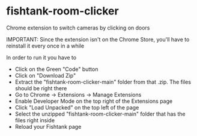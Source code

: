 # fishtank-room-clicker
Chrome extension to switch cameras by clicking on doors

IMPORTANT: Since the extension isn't on the Chrome Store, you'll have to reinstall it every once in a while

In order to run it you have to
- Click on the Green "Code" button
- Click on "Download Zip"
- Extract the "fishtank-room-clicker-main" folder from that .zip. The files should be right there
- Go to Chrome -> Extensions -> Manage Extensions
- Enable Developer Mode on the top right of the Extensions page
- Click "Load Unpacked" on the top left of the page
- Select the unzipped "fishtank-room-clicker-main" folder that has the files right inside
- Reload your Fishtank page
